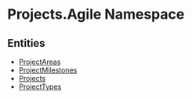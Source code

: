 ﻿---
uid: Projects.Agile
---
# Projects.Agile Namespace

## Entities
- [ProjectAreas](Projects.Agile.ProjectAreas.md)  
- [ProjectMilestones](Projects.Agile.ProjectMilestones.md)  
- [Projects](Projects.Agile.Projects.md)  
- [ProjectTypes](Projects.Agile.ProjectTypes.md)  

